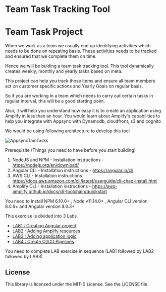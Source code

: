 # Team Task Tracking Tool



# Team Task Project

When we work as a team we usually end up identifying activities which needs to be done on repeating basis. These activities needs to be tracked and ensured that we complete them on time.

Hence we will be bulding a team task tracking tool. This tool dynamically creates  weekly, monthly and yearly  tasks based on meta. 

This project can help you track those items and ensure all team members act on customer specific actions and Yearly Goals on regular basis.

So if you are working in a team which needs to carry out certain tasks in regular interval, this will be a good starting point.

Also, it will help you understand how easy it is to create an application using Amplify in less than an hour. You would learn about Amplify's capabilities to help you integrate with Appsync with Dynamodb, cloudfront, s3 and cognito


We would be using following architecture to develop this tool

![AppsyncTamTasks](https://user-images.githubusercontent.com/5582133/69803272-b50cbe80-1201-11ea-9a6d-eeac7ddce27a.jpg)



Prerequisite (Things you need to have before you start building)

1. NodeJS and NPM - Installation instructions - https://nodejs.org/en/download/
2. Angular CLI - Installation instructions - https://angular.io/cli
3. AWS CLI - Installation instructions https://docs.aws.amazon.com/cli/latest/userguide/cli-chap-install.html
4. Amplify CLI - Installation instructions - https://aws-amplify.github.io/docs/cli-toolchain/quickstart


You need to  install NPM 6.10.0+ , Node v11.14.0+ , Angular CLI version  8.0.6+ and Angular version 8.0.3+  


This exercise is divided into 3 Labs
* [LAB1 : Creating Angular project](LAB1.md)
* [LAB2 : Adding Amplify resources](LAB2.md)
* [LAB3 : Adding application logic](LAB3.md)
* [LAB4 : Create CI/CD Pipelines](LAB4.md)



You need to complete LAB exercise in sequence (LAB1 followed by LAB2 followed by LAB3)



## License

This library is licensed under the MIT-0 License. See the LICENSE file.

